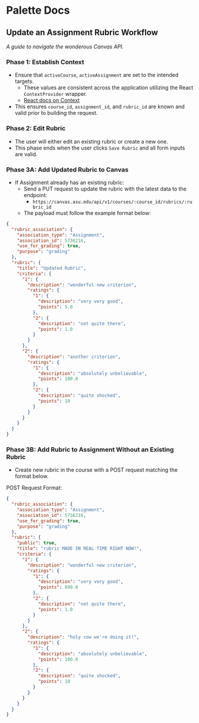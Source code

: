 # Palette Docs

## Update an Assignment Rubric Workflow

_A guide to navigate the wonderous Canvas API._

### Phase 1: Establish Context

- Ensure that `activeCourse`, `activeAssignment` are set to the intended targets.
  - These values are consistent across the application utilizing the React `ContextProvider` wrapper.
  - [React docs on Context](https://react.dev/reference/react/useContext)
- This ensures `course_id`, `assignment_id`, and `rubric_id` are known and valid prior to building the request.

### Phase 2: Edit Rubric

- The user will either edit an existing rubric or create a new one.
- This phase ends when the user clicks `Save Rubric` and all form inputs are valid.

### Phase 3A: Add Updated Rubric to Canvas

- If Assignment already has an existing rubric:
  - Send a PUT request to update the rubric with the latest data to the endpoint:
    - `https://canvas.asu.edu/api/v1/courses/:course_id/rubrics/:rubric_id`
  - The payload must follow the example format below:

```json
{
  "rubric_association": {
    "association_type": "Assignment",
    "association_id": 5736216,
    "use_for_grading": true,
    "purpose": "grading"
  },
  "rubric": {
    "title": "Updated Rubric",
    "criteria": {
      "1": {
        "description": "wonderful new criterion",
        "ratings": {
          "1": {
            "description": "very very good",
            "points": 5.0
          },
          "2": {
            "description": "not quite there",
            "points": 1.0
          }
        }
      },
      "2": {
        "description": "another criterion",
        "ratings": {
          "1": {
            "description": "absolutely unbelievable",
            "points": 100.0
          },
          "2": {
            "description": "quite shocked",
            "points": 10
          }
        }
      }
    }
  }
}
```

### Phase 3B: Add Rubric to Assignment Without an Existing Rubric

- Create new rubric in the course with a POST request matching the format below.

POST Request Format:

```json
{
  "rubric_association": {
    "association_type": "Assignment",
    "association_id": 5736216,
    "use_for_grading": true,
    "purpose": "grading"
  },
  "rubric": {
    "public": true,
    "title": "rubric MADE IN REAL TIME RIGHT NOW!",
    "criteria": {
      "1": {
        "description": "wonderful new criterion",
        "ratings": {
          "1": {
            "description": "very very good",
            "points": 899.0
          },
          "2": {
            "description": "not quite there",
            "points": 1.0
          }
        }
      },
      "2": {
        "description": "holy cow we're doing it!",
        "ratings": {
          "1": {
            "description": "absolutely unbelievable",
            "points": 100.0
          },
          "2": {
            "description": "quite shocked",
            "points": 10
          }
        }
      }
    }
  }
}
```
